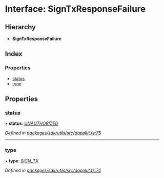 # Interface: SignTxResponseFailure

## Hierarchy

* **SignTxResponseFailure**

## Index

### Properties

* [status](_packages_sdk_utils_src_dappkit_.signtxresponsefailure.md#status)
* [type](_packages_sdk_utils_src_dappkit_.signtxresponsefailure.md#type)

## Properties

###  status

• **status**: *[UNAUTHORIZED](../enums/_packages_sdk_utils_src_dappkit_.dappkitresponsestatus.md#unauthorized)*

*Defined in [packages/sdk/utils/src/dappkit.ts:75](https://github.com/celo-org/celo-monorepo/blob/master/packages/sdk/utils/src/dappkit.ts#L75)*

___

###  type

• **type**: *[SIGN_TX](../enums/_packages_sdk_utils_src_dappkit_.dappkitrequesttypes.md#sign_tx)*

*Defined in [packages/sdk/utils/src/dappkit.ts:74](https://github.com/celo-org/celo-monorepo/blob/master/packages/sdk/utils/src/dappkit.ts#L74)*
